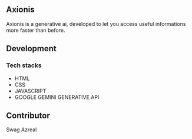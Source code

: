 ## Axionis
Axionis is a generative ai, developed to let you access useful informations more faster than before.

## Development 

### Tech stacks
- HTML
- CSS
- JAVASCRIPT
- GOOGLE GEMINI GENERATIVE API

## Contributor
Swag Azreal
